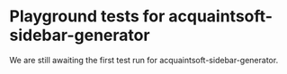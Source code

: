 # Playground tests for acquaintsoft-sidebar-generator
We are still awaiting the first test run for acquaintsoft-sidebar-generator.
